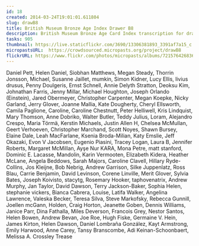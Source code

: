 ```yaml
---
id: 18
created: 2014-03-24T19:01:01.611804
slug: drawB8
title: British Museum Bronze Age Index Drawer B8
description: British Museum Bronze Age Card Index transcription for drawer B8
tasks: 905
thumbnail: https://live.staticflickr.com/3690/13306381893_3391af7a15_c.jpg
micropastsURL:  https://crowdsourced.micropasts.org/project/drawB8
flickrURL: https://www.flickr.com/photos/micropasts/albums/72157642683688484
---
```

Daniel Pett, Helen Daniel, Siobhan Matthews, Megan Steady, Thorrin Jonsson, Michael, Susanne Jaillet, mumkin, Simon Kidner, Lucy Ellis, livius drusus, Penny Doulgeris, Ernst Schnell, Annie Delyth Stratton, Deoksu Kim, Johnathan Farris, Jenny Millar, Michael Houghton, Joseph Orlando (Einstein), Jared Obermeyer, Christopher Carpenter, Megan Koepke, Nicky Garland, Jerry Glover, Joanne Mallia, Kate Dougherty, Cheryl Ellsworth, Camila Paglione, Caroline, Caroline Chestnutt, Peter Helliwell, Kris Lindquist, Mary Thomson, Anne Dobriko, Walter Butler, Teddy Julius, Loram, Alejandro Crespo, Maria Törmä, Kerstin Michaels, Justin Allen H, Chelsea McMullan, Geert Verhoeven, Christopher Marchand, Scott Noyes, Shawn Bursey, Elaine Dale, Leah MacFarlane, Ksenia Broda-Milian, Katy Emslie, Jeff Okazaki, Evon V Jacobsen, Eugenio Piasini, Tracey Logan, Laura B, Jennifer Roberts, Margaret McMillan, Ayşe Nur KARA, Mona Petre, matt stanford, Dominic E. Lacasse, Mandolin, Karin Vermooten, Elizabeth Kidera, Heather McLane, Angela Beddows, Sarah Majors, Caroline Clavell, Hillary Ryde-Collins, Jos Kleijne, Bob Nebrig, Andrew Garrison, Silke Juppenlatz, Ross Blau, Carrie Benjamin, David Levinson, Corene Linville, Merit Glover, Sylvia Bates, Joseph Koivisto, stacytg, Rosemary Hooker, taphovenatrix, Andrew Murphy, Jan Taylor, David Dawson, Terry Jackson-Baker, Sophia Helen, stephanie vickers, Bianca Cabrera, Louise, Latifa Walker, Angelina Lawrence, Valeska Becker, Teresa Silva, Steve Markofsky, Rebecca Gunnill, Joellen mcGann, Holden, Craig Horton, Jeanette Goben, Dennis Williams, Janice Parr, Dina Fathalla, Miles Deverson, Francois Grey, Nestor Santos, Helen Bowen, Andrew Bevan, Joe Roe, Hugh Fiske, Germaine V. Hein, James Kirton, Helen Dawson, Daniel Lombraña González, Kayt Armstrong, Emily Harwood, Anne Carey, Tansy Branscombe, Adi Keinan-Schoonbaert, Melissa A. Crossley Trease
